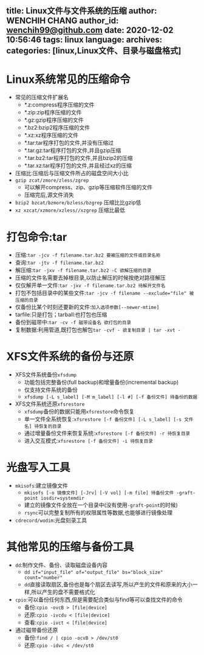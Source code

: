 title: Linux文件与文件系统的压缩
author: WENCHIH CHANG
author_id: wenchih99@github.com
date: 2020-12-02 10:56:46
tags: linux
language:
archives:
categories: [linux,Linux文件、目录与磁盘格式]
---
# Linux系统常见的压缩命令
<!--more-->
- 常见的压缩文件扩展名
  - *.z:compress程序压缩的文件
  - *.zip:zip程序压缩的文件
  - *.gz:gzip程序压缩的文件
  - *.bz2:bzip2程序压缩的文件
  - *.xz:xz程序压缩的文件
  - *.tar:tar程序打包的文件,并没有压缩过
  - *.tar.gz:tar程序打包的文件,并且gzip压缩
  - *.tar.bz2:tar程序打包的文件,并且bzip2的压缩
  - *.tar.xz:tar程序打包的文件,并且经过xz的压缩
- 压缩比:压缩后与压缩文件所占的磁盘空间大小比
- `gzip zcat/zmore/zless/zgrep`
  - 可以解开compress、zip、gzip等压缩软件压缩的文件
  - 压缩完后,源文件消失
- `bzip2 bzcat/bzmore/bzless/bzgrep` 压缩比比gzip低
- `xz xzcat/xzmore/xzless//xzgrep` 压缩比最低

# 打包命令:tar
- 压缩:`tar -jcv -f filename.tar.bz2 要被压缩的文件或目录名称`
- 查询:`tar -jtv -f filename.tar.bz2`
- 解压缩:`tar -jxv -f filename.tar.bz2 -C 欲解压缩的目录`
- 压缩的文件名需要去掉根目录,以防止解压的时候按绝对路径解压
- 仅仅解开单一文件:`tar -jxv -f filename.tar.bz2 待解开文件名`
- 打包不包括目录中的某些文件:`tar -jcv -f filename --exclude="file" 被压缩的目录`
- 仅备份比某个时刻还要新的文件:`加入选项参数[--newer-mtime]`
- tarfile:只是打包；tarball:也打包也压缩
- 备份到磁带中:`tar -cv -f 磁带设备名 欲打包的目录`
- 复制数据:利用管道,既打包也解包`tar -cvf - 欲复制目录 | tar -xvt -`

# XFS文件系统的备份与还原
- XFS文件系统备份`xfsdump`
  - 功能包括完整备份(full backup)和增量备份(incremental backup)
  - 仅支持文件系统的备份
  - `xfsdump [-L s_label] [-M m_label] [-l #] [-f 备份文件] 待备份的数据`
- XFS文件系统还原`xfsrestore`
  - `xfsdump`备份的数据只能用`xfsrestore`命令恢复
  - 单一文件全系统恢复:`xfsrestore [-f 备份文件] [-L s_label] [-s 文件名] 待恢复的目录`
  - 通过增量备份文件来恢复系统:`xfsrestore [-f 备份文件] -r 待恢复目录`
  - 进入交互模式:`xfsrestore [-f 备份文件] -i 待恢复目录`

# 光盘写入工具
- `mkisofs`:建立镜像文件
  - `mkisofs [-o 镜像文件] [-Jrv] [-V vol] [-m file] 待备份文件 -graft-point iosdir=systemdir`
  - 建立的镜像文件全放在一个目录中(没有使用`-graft-point`的时候)
  - `rsync`可以完整复制所有的权限属性等数据,也能够进行镜像处理
- `cdrecord/wodim`:光盘刻录工具

# 其他常见的压缩与备份工具
- `dd`:制作文件、备份、读取磁盘设备内容
  - `dd if="input_file" of="output_file" bs="block_size" count="number"`
  - `dd`直接读取扇区,备份也是每个扇区去读写,所以产生的文件和原来的大小一样,所以产生的盘不需要格式化
- `cpio`:可以备份任何东西,但是需要配合类似与find等可以查找文件的命令
  - 备份:`cpio -ovcB > [file|device]`
  - 还原:`cpio -ivcdu < [file|device]`
  - 查看:`cpio -ivct < [file|device]`
- 通过磁带备份还原
  - 备份:`find / | cpio -ocvB > /dev/st0`
  - 还原:`cpio -idvc < /dev/st0`